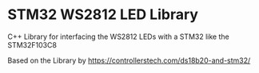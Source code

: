 # STM32 WS2812 LED Library
C++ Library for interfacing the WS2812 LEDs with a STM32 like the STM32F103C8

Based on the Library by https://controllerstech.com/ds18b20-and-stm32/
